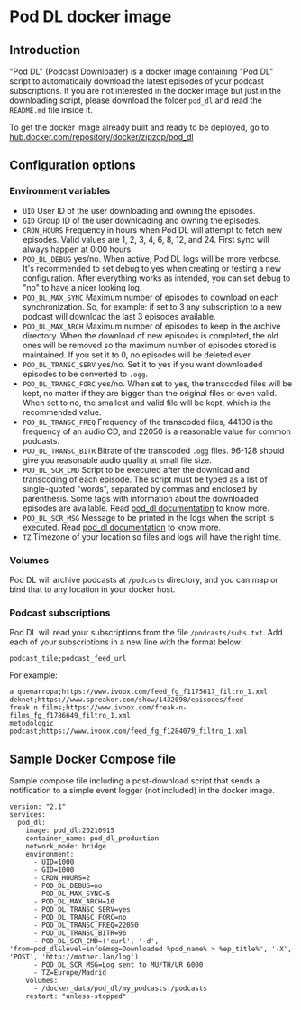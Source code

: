 # Pod DL docker image #

## Introduction ##

"Pod DL" (Podcast Downloader) is a docker image containing "Pod DL" script to automatically download the latest episodes
of your podcast subscriptions. If you are not interested in the docker image but just in the downloading script, please
download the folder `pod_dl` and read the `README.md` file inside it.

To get the docker image already built and ready to be deployed, go to
[hub.docker.com/repository/docker/zipzop/pod_dl](https://hub.docker.com/repository/docker/zipzop/pod_dl)

## Configuration options ## 

### Environment variables ###

  * `UID` User ID of the user downloading and owning the episodes.
  * `GID` Group ID of the user downloading and owning the episodes.
  * `CRON_HOURS` Frequency in hours when Pod DL will attempt to fetch new episodes. Valid values are 1, 2, 3, 4, 6, 8,
                 12, and 24. First sync will always happen at 0:00 hours. 
  * `POD_DL_DEBUG` yes/no. When active, Pod DL logs will be more verbose. It's recommended to set debug to yes when
                   creating or testing a new configuration. After everything works as intended, you can set debug to
                   "no" to have a nicer looking log.
  * `POD_DL_MAX_SYNC` Maximum number of episodes to download on each synchronization. So, for example: if set to 3 any
                      subscription to a new podcast will download the last 3 episodes available.
  * `POD_DL_MAX_ARCH` Maximum number of episodes to keep in the archive directory. When the download of new episodes is
                      completed, the old ones will be removed so the maximum number of episodes stored is maintained. If
                      you set it to 0, no episodes will be deleted ever.
  * `POD_DL_TRANSC_SERV` yes/no. Set it to yes if you want downloaded episodes to be converted to `.ogg`.
  * `POD_DL_TRANSC_FORC` yes/no. When set to yes, the transcoded files will be kept, no matter if they are bigger than
                         the original files or even valid. When set to no, the smallest and valid file will be kept,
                         which is the recommended value.
  * `POD_DL_TRANSC_FREQ` Frequency of the transcoded files, 44100 is the frequency of an audio CD, and 22050 is a
                         reasonable value for common podcasts.
  * `POD_DL_TRANSC_BITR` Bitrate of the transcoded `.ogg` files. 96-128 should give you reasonable audio quality at
                         small file size.
  * `POD_DL_SCR_CMD` Script to be executed after the download and transcoding of each episode. The script must be
                     typed as a list of single-quoted "words", separated by commas and enclosed by parenthesis. Some
                     tags with information about the downloaded episodes are available. Read
                     [pod_dl documentation](pod_dl/README.md) to know more.
  * `POD_DL_SCR_MSG` Message to be printed in the logs when the script is executed. Read
                     [pod_dl documentation](pod_dl/README.md) to know more.
  * `TZ` Timezone of your location so files and logs will have the right time.


### Volumes ###

Pod DL will archive podcasts at `/podcasts` directory, and you can map or bind that to any location in your docker host.


### Podcast subscriptions ###

Pod DL will read your subscriptions from the file `/podcasts/subs.txt`. Add each of your subscriptions in a new line
with the format below:

    podcast_tile;podcast_feed_url

For example:

    a quemarropa;https://www.ivoox.com/feed_fg_f1175617_filtro_1.xml
    deknet;https://www.spreaker.com/show/1432098/episodes/feed
    freak n films;https://www.ivoox.com/freak-n-films_fg_f1786649_filtro_1.xml
    metodologic podcast;https://www.ivoox.com/feed_fg_f1284079_filtro_1.xml


## Sample Docker Compose file ##

Sample compose file including a post-download script that sends a notification to a simple event logger (not included)
in the docker image.

    version: "2.1"
    services:
      pod_dl:
        image: pod_dl:20210915
        container_name: pod_dl_production
        network_mode: bridge
        environment:
          - UID=1000
          - GID=1000
          - CRON_HOURS=2
          - POD_DL_DEBUG=no
          - POD_DL_MAX_SYNC=5
          - POD_DL_MAX_ARCH=10
          - POD_DL_TRANSC_SERV=yes
          - POD_DL_TRANSC_FORC=no
          - POD_DL_TRANSC_FREQ=22050
          - POD_DL_TRANSC_BITR=96
          - POD_DL_SCR_CMD=('curl', '-d', 'from=pod_dl&level=info&msg=Downloaded %pod_name% > %ep_title%', '-X', 'POST', 'http://mother.lan/log')
          - POD_DL_SCR_MSG=Log sent to MU/TH/UR 6000
          - TZ=Europe/Madrid
        volumes:
          - /docker_data/pod_dl/my_podcasts:/podcasts
        restart: "unless-stopped"
